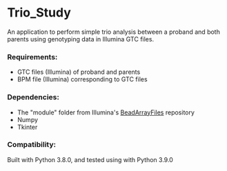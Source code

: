 # Trio_Study

An application to perform simple trio analysis between a proband and both parents using genotyping data in Illumina GTC files.


### Requirements:

- GTC files (Illumina) of proband and parents
- BPM file (Illumina) corresponding to GTC files

### Dependencies:

- The "module" folder from Illumina's [BeadArrayFiles](https://github.com/Illumina/BeadArrayFiles) repository
- Numpy
- Tkinter


### Compatibility:

Built with Python 3.8.0, and tested using with Python 3.9.0

